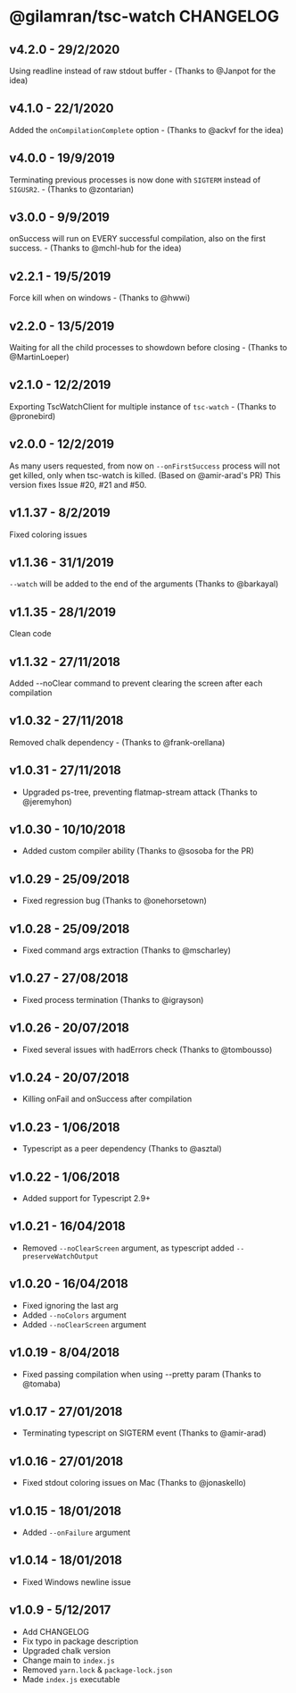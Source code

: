 # @gilamran/tsc-watch CHANGELOG

## v4.2.0 - 29/2/2020

Using readline instead of raw stdout buffer - (Thanks to @Janpot for the idea)

## v4.1.0 - 22/1/2020

Added the `onCompilationComplete` option - (Thanks to @ackvf for the idea)

## v4.0.0 - 19/9/2019

Terminating previous processes is now done with `SIGTERM` instead of `SIGUSR2`. - (Thanks to @zontarian)

## v3.0.0 - 9/9/2019

onSuccess will run on EVERY successful compilation, also on the first success. - (Thanks to @mchl-hub for the idea)

## v2.2.1 - 19/5/2019

Force kill when on windows - (Thanks to @hwwi)

## v2.2.0 - 13/5/2019

Waiting for all the child processes to showdown before closing - (Thanks to @MartinLoeper)

## v2.1.0 - 12/2/2019

Exporting TscWatchClient for multiple instance of `tsc-watch` - (Thanks to @pronebird)

## v2.0.0 - 12/2/2019

As many users requested, from now on `--onFirstSuccess` process will not get killed, only when tsc-watch is killed. (Based on @amir-arad's PR)
This version fixes Issue #20, #21 and #50.

## v1.1.37 - 8/2/2019

Fixed coloring issues

## v1.1.36 - 31/1/2019

`--watch` will be added to the end of the arguments (Thanks to @barkayal)

## v1.1.35 - 28/1/2019

Clean code

## v1.1.32 - 27/11/2018

Added --noClear command to prevent clearing the screen after each compilation

## v1.0.32 - 27/11/2018

Removed chalk dependency - (Thanks to @frank-orellana)

## v1.0.31 - 27/11/2018

- Upgraded ps-tree, preventing flatmap-stream attack (Thanks to @jeremyhon)

## v1.0.30 - 10/10/2018

- Added custom compiler ability (Thanks to @sosoba for the PR)

## v1.0.29 - 25/09/2018

- Fixed regression bug (Thanks to @onehorsetown)

## v1.0.28 - 25/09/2018

- Fixed command args extraction (Thanks to @mscharley)

## v1.0.27 - 27/08/2018

- Fixed process termination (Thanks to @igrayson)

## v1.0.26 - 20/07/2018

- Fixed several issues with hadErrors check (Thanks to @tombousso)

## v1.0.24 - 20/07/2018

- Killing onFail and onSuccess after compilation

## v1.0.23 - 1/06/2018

- Typescript as a peer dependency (Thanks to @asztal)

## v1.0.22 - 1/06/2018

- Added support for Typescript 2.9+

## v1.0.21 - 16/04/2018

- Removed `--noClearScreen` argument, as typescript added `--preserveWatchOutput`

## v1.0.20 - 16/04/2018

- Fixed ignoring the last arg
- Added `--noColors` argument
- Added `--noClearScreen` argument

## v1.0.19 - 8/04/2018

- Fixed passing compilation when using --pretty param (Thanks to @tomaba)

## v1.0.17 - 27/01/2018

- Terminating typescript on SIGTERM event (Thanks to @amir-arad)

## v1.0.16 - 27/01/2018

- Fixed stdout coloring issues on Mac (Thanks to @jonaskello)

## v1.0.15 - 18/01/2018

- Added `--onFailure` argument

## v1.0.14 - 18/01/2018

- Fixed Windows newline issue

## v1.0.9 - 5/12/2017

- Add CHANGELOG
- Fix typo in package description
- Upgraded chalk version
- Change main to `index.js`
- Removed `yarn.lock` & `package-lock.json`
- Made `index.js` executable
